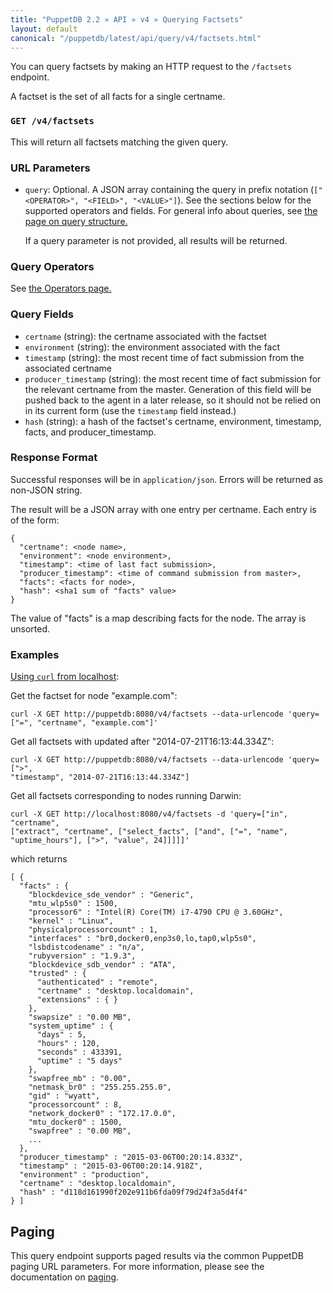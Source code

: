 ```yaml
---
title: "PuppetDB 2.2 » API » v4 » Querying Factsets"
layout: default
canonical: "/puppetdb/latest/api/query/v4/factsets.html"
---
```


[curl]: ../curl.html#using-curl-from-localhost-non-sslhttp
[paging]: ./paging.html
[query]: ./query.html

You can query factsets by making an HTTP request to the `/factsets` endpoint.

A factset is the set of all facts for a single certname.

### `GET /v4/factsets`

This will return all factsets matching the given query.

### URL Parameters

* `query`: Optional. A JSON array containing the query in prefix notation (`["<OPERATOR>", "<FIELD>", "<VALUE>"]`). See the sections below for the supported operators and fields. For general info about queries, see [the page on query structure.][query]

    If a query parameter is not provided, all results will be returned.

### Query Operators

See [the Operators page.](./operators.html)

### Query Fields

* `certname` (string): the certname associated with the factset
* `environment` (string): the environment associated with the fact
* `timestamp` (string): the most recent time of fact submission from the
   associated certname
* `producer_timestamp` (string): the most recent time of fact submission for
  the relevant certname from the master. Generation of this field will
  be pushed back to the agent in a later release, so it should not be relied on
  in its current form (use the `timestamp` field instead.)
* `hash` (string): a hash of the factset's certname, environment,
  timestamp, facts, and producer_timestamp.

### Response Format

Successful responses will be in `application/json`. Errors will be returned as
non-JSON string.

The result will be a JSON array with one entry per certname. Each entry is of
the form:

    {
      "certname": <node name>,
      "environment": <node environment>,
      "timestamp": <time of last fact submission>,
      "producer_timestamp": <time of command submission from master>,
      "facts": <facts for node>,
      "hash": <sha1 sum of "facts" value>
    }

The value of "facts" is a map describing facts for the node. The array is
unsorted.

### Examples

[Using `curl` from localhost][curl]:

Get the factset for node "example.com":

    curl -X GET http://puppetdb:8080/v4/factsets --data-urlencode 'query=["=", "certname", "example.com"]'

Get all factsets with updated after "2014-07-21T16:13:44.334Z":

    curl -X GET http://puppetdb:8080/v4/factsets --data-urlencode 'query=[">",
    "timestamp", "2014-07-21T16:13:44.334Z"]

Get all factsets corresponding to nodes running Darwin:

    curl -X GET http://localhost:8080/v4/factsets -d 'query=["in", "certname",
    ["extract", "certname", ["select_facts", ["and", ["=", "name", "uptime_hours"], [">", "value", 24]]]]]'

which returns

    [ {
      "facts" : {
        "blockdevice_sde_vendor" : "Generic",
        "mtu_wlp5s0" : 1500,
        "processor6" : "Intel(R) Core(TM) i7-4790 CPU @ 3.60GHz",
        "kernel" : "Linux",
        "physicalprocessorcount" : 1,
        "interfaces" : "br0,docker0,enp3s0,lo,tap0,wlp5s0",
        "lsbdistcodename" : "n/a",
        "rubyversion" : "1.9.3",
        "blockdevice_sdb_vendor" : "ATA",
        "trusted" : {
          "authenticated" : "remote",
          "certname" : "desktop.localdomain",
          "extensions" : { }
        },
        "swapsize" : "0.00 MB",
        "system_uptime" : {
          "days" : 5,
          "hours" : 120,
          "seconds" : 433391,
          "uptime" : "5 days"
        },
        "swapfree_mb" : "0.00",
        "netmask_br0" : "255.255.255.0",
        "gid" : "wyatt",
        "processorcount" : 8,
        "network_docker0" : "172.17.0.0",
        "mtu_docker0" : 1500,
        "swapfree" : "0.00 MB",
        ...
      },
      "producer_timestamp" : "2015-03-06T00:20:14.833Z",
      "timestamp" : "2015-03-06T00:20:14.918Z",
      "environment" : "production",
      "certname" : "desktop.localdomain",
      "hash" : "d118d161990f202e911b6fda09f79d24f3a5d4f4"
    } ]

## Paging

This query endpoint supports paged results via the common PuppetDB paging
URL parameters. For more information, please see the documentation
on [paging][paging].
